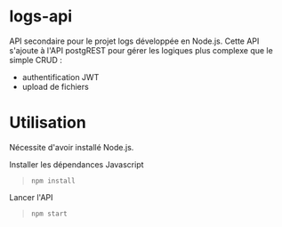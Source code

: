 # logs-api
API secondaire pour le projet logs développée en Node.js. Cette API s'ajoute à l'API postgREST pour gérer les logiques plus complexe que le simple CRUD :

- authentification JWT
- upload de fichiers

# Utilisation

Nécessite d'avoir installé Node.js. 

Installer les dépendances Javascript
> `npm install`

Lancer l'API
> `npm start`
